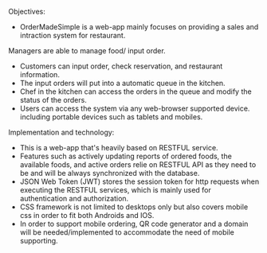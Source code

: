 Objectives:
* OrderMadeSimple is a web-app mainly focuses on providing a sales and intraction system for restaurant.

Managers are able to manage food/ input order.

* Customers can input order, check reservation, and restaurant information.
* The input orders will put into a automatic queue in the kitchen. 
* Chef in the kitchen can access the orders in the queue and modify the status of the orders.
* Users can access the system via any web-browser supported device. including portable devices such as tablets and mobiles.

Implementation and technology:
* This is a web-app that's heavily based on RESTFUL service. 
* Features such as actively updating reports of ordered foods, the available foods, and active orders relie on RESTFUL API 
  as they need to be and will be always synchronized with the database.
* JSON Web Token (JWT) stores the session token for http requests when executing the RESTFUL services, which is mainly used     for authentication and authorization.
* CSS framework is not limited to desktops only but also covers mobile css in order to fit both
  Androids and IOS. 
* In order to support mobile ordering, QR code generator and a domain will be needed/implemented to accommodate the need of mobile supporting.

